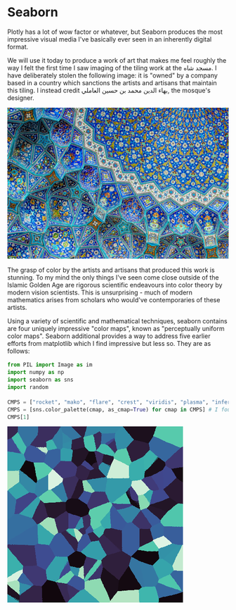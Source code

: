 # Seaborn

Plotly has a lot of wow factor or whatever, but Seaborn produces the most impressive visual media I've basically ever seen in an inherently digital format.

We will use it today to produce a work of art that makes me feel roughly the way I felt the first time I saw imaging of the tiling work at the مسجد شاه. I have deliberately stolen the following image: it is "owned" by a company based in a country which sanctions the artists and artisans that maintain this tiling. I instead credit بهاء الدين محمد بن حسين العاملي, the mosque's designer.

<img src="tiles.png">

The grasp of color by the artists and artisans that produced this work is stunning. To my mind the only things I've seen come close outside of the Islamic Golden Age are rigorous scientific endeavours into color theory by modern vision scientists. This is unsurprising - much of modern mathematics arises from scholars who would've contemporaries of these artists.

Using a variety of scientific and mathematical techniques, seaborn contains are four uniquely impressive "color maps", known as "perceptually uniform color maps". Seaborn additional provides a way to address five earlier efforts from matplotlib which I find impressive but less so. They are as follows:

```python
from PIL import Image as im
import numpy as np
import seaborn as sns
import random

CMPS = ["rocket", "mako", "flare", "crest", "viridis", "plasma", "inferno", "magma", "cividis"]
CMPS = [sns.color_palette(cmap, as_cmap=True) for cmap in CMPS] # I found this on the Seaborn website
CMPS[1]
```



<img src="output.png">

